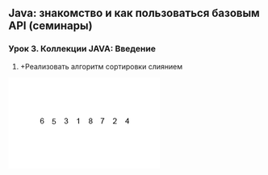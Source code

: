 ## Java: знакомство и как пользоваться базовым API (семинары)
### Урок 3. Коллекции JAVA: Введение
1. +Реализовать алгоритм сортировки слиянием

![Сортировка слиянием](Merge-sort.gif)
